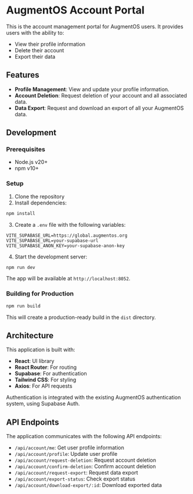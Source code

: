 # AugmentOS Account Portal

This is the account management portal for AugmentOS users. It provides users with the ability to:

- View their profile information
- Delete their account
- Export their data

## Features

- **Profile Management**: View and update your profile information.
- **Account Deletion**: Request deletion of your account and all associated data.
- **Data Export**: Request and download an export of all your AugmentOS data.

## Development

### Prerequisites

- Node.js v20+
- npm v10+

### Setup

1. Clone the repository
2. Install dependencies:

```bash
npm install
```

3. Create a `.env` file with the following variables:

```
VITE_SUPABASE_URL=https://global.augmentos.org
VITE_SUPABASE_URL=your-supabase-url
VITE_SUPABASE_ANON_KEY=your-supabase-anon-key
```

4. Start the development server:

```bash
npm run dev
```

The app will be available at `http://localhost:8052`.

### Building for Production

```bash
npm run build
```

This will create a production-ready build in the `dist` directory.

## Architecture

This application is built with:

- **React**: UI library
- **React Router**: For routing
- **Supabase**: For authentication
- **Tailwind CSS**: For styling
- **Axios**: For API requests

Authentication is integrated with the existing AugmentOS authentication system, using Supabase Auth.

## API Endpoints

The application communicates with the following API endpoints:

- `/api/account/me`: Get user profile information
- `/api/account/profile`: Update user profile
- `/api/account/request-deletion`: Request account deletion
- `/api/account/confirm-deletion`: Confirm account deletion
- `/api/account/request-export`: Request data export
- `/api/account/export-status`: Check export status
- `/api/account/download-export/:id`: Download exported data